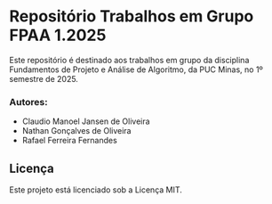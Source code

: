 # Repositório Trabalhos em Grupo FPAA 1.2025

Este repositório é destinado aos trabalhos em grupo da disciplina Fundamentos de Projeto e Análise de Algoritmo, da PUC Minas, no 1º semestre de 2025.

### Autores:

- Claudio Manoel Jansen de Oliveira
- Nathan Gonçalves de Oliveira
- Rafael Ferreira Fernandes


## Licença

Este projeto está licenciado sob a Licença MIT.
